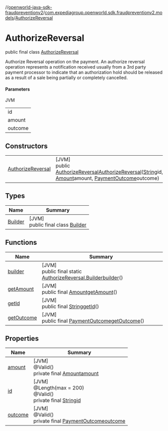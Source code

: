 //[openworld-java-sdk-fraudpreventionv2](../../../index.md)/[com.expediagroup.openworld.sdk.fraudpreventionv2.models](../index.md)/[AuthorizeReversal](index.md)

# AuthorizeReversal

public final class [AuthorizeReversal](index.md)

Authorize Reversal operation on the payment. An authorize reversal operation represents a notification received usually from a 3rd party payment processor to indicate that an authorization hold should be released as a result of a sale being partially or completely cancelled.

#### Parameters

JVM

| |
|---|
| id |
| amount |
| outcome |

## Constructors

| | |
|---|---|
| [AuthorizeReversal](-authorize-reversal.md) | [JVM]<br>public [AuthorizeReversal](index.md)[AuthorizeReversal](-authorize-reversal.md)([String](https://docs.oracle.com/javase/8/docs/api/java/lang/String.html)id, [Amount](../-amount/index.md)amount, [PaymentOutcome](../-payment-outcome/index.md)outcome) |

## Types

| Name | Summary |
|---|---|
| [Builder](-builder/index.md) | [JVM]<br>public final class [Builder](-builder/index.md) |

## Functions

| Name | Summary |
|---|---|
| [builder](builder.md) | [JVM]<br>public final static [AuthorizeReversal.Builder](-builder/index.md)[builder](builder.md)() |
| [getAmount](get-amount.md) | [JVM]<br>public final [Amount](../-amount/index.md)[getAmount](get-amount.md)() |
| [getId](get-id.md) | [JVM]<br>public final [String](https://docs.oracle.com/javase/8/docs/api/java/lang/String.html)[getId](get-id.md)() |
| [getOutcome](get-outcome.md) | [JVM]<br>public final [PaymentOutcome](../-payment-outcome/index.md)[getOutcome](get-outcome.md)() |

## Properties

| Name | Summary |
|---|---|
| [amount](index.md#-606281706%2FProperties%2F-1883119931) | [JVM]<br>@Valid()<br>private final [Amount](../-amount/index.md)[amount](index.md#-606281706%2FProperties%2F-1883119931) |
| [id](index.md#1684501811%2FProperties%2F-1883119931) | [JVM]<br>@Length(max = 200)<br>@Valid()<br>private final [String](https://docs.oracle.com/javase/8/docs/api/java/lang/String.html)[id](index.md#1684501811%2FProperties%2F-1883119931) |
| [outcome](index.md#2021415194%2FProperties%2F-1883119931) | [JVM]<br>@Valid()<br>private final [PaymentOutcome](../-payment-outcome/index.md)[outcome](index.md#2021415194%2FProperties%2F-1883119931) |
